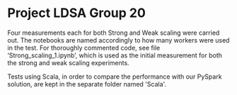 # Project LDSA Group 20
Four measurements each for both Strong and Weak scaling were carried out. The notebooks are named accordingly to how many workers were used in the test. 
For thoroughly commented code, see file ‘Strong_scaling_1.ipynb’, which is used as the initial measurement for both the strong and weak scaling experiments.

Tests using Scala, in order to compare the performance with our PySpark solution, are kept in the separate folder named 'Scala'.
